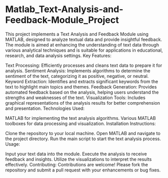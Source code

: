 # Matlab_Text-Analysis-and-Feedback-Module_Project
This project implements a Text Analysis and Feedback Module using MATLAB, designed to analyze textual data and provide insightful feedback. The module is aimed at enhancing the understanding of text data through various analytical techniques and is suitable for applications in educational, research, and data analysis settings.
Key Features:

Text Processing: Efficiently processes and cleans text data to prepare it for analysis.
Sentiment Analysis: Implements algorithms to determine the sentiment of the text, categorizing it as positive, negative, or neutral.
Keyword Extraction: Identifies and extracts significant keywords from the text to highlight main topics and themes.
Feedback Generation: Provides automated feedback based on the analysis, helping users understand the strengths and weaknesses of the text.
Visualization Tools: Includes graphical representations of the analysis results for better comprehension and presentation.
Technologies Used:

MATLAB for implementing the text analysis algorithms.
Various MATLAB toolboxes for data processing and visualization.
Installation Instructions:

Clone the repository to your local machine.
Open MATLAB and navigate to the project directory.
Run the main script to start the text analysis process.
Usage:

Input your text data into the module.
Execute the analysis to receive feedback and insights.
Utilize the visualizations to interpret the results effectively.
Contributing: Contributions are welcome! Please fork the repository and submit a pull request with your enhancements or bug fixes.

